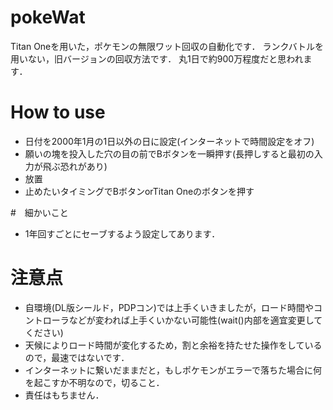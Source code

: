 # pokeWat
Titan Oneを用いた，ポケモンの無限ワット回収の自動化です．
ランクバトルを用いない，旧バージョンの回収方法です．
丸1日で約900万程度だと思われます．

# How to use
- 日付を2000年1月の1日以外の日に設定(インターネットで時間設定をオフ)
- 願いの塊を投入した穴の目の前でBボタンを一瞬押す(長押しすると最初の入力が飛ぶ恐れがあり)
- 放置
- 止めたいタイミングでBボタンorTitan Oneのボタンを押す

#　細かいこと
- 1年回すごとにセーブするよう設定してあります．

# 注意点
- 自環境(DL版シールド，PDPコン)では上手くいきましたが，ロード時間やコントローラなどが変われば上手くいかない可能性(wait()内部を適宜変更してください)
- 天候によりロード時間が変化するため，割と余裕を持たせた操作をしているので，最速ではないです．
- インターネットに繋いだままだと，もしポケモンがエラーで落ちた場合に何を起こすか不明なので，切ること．
- 責任はもちません．
